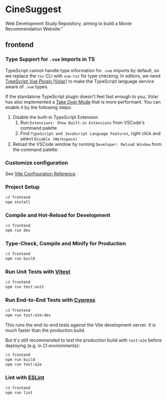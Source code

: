 # CineSuggest

Web Development Study Repository, aiming to build a Movie Recommendation Website."

## frontend

### Type Support for `.vue` Imports in TS

TypeScript cannot handle type information for `.vue` imports by default, so we replace the `tsc` CLI with `vue-tsc` for type checking. In editors, we need [TypeScript Vue Plugin (Volar)](https://marketplace.visualstudio.com/items?itemName=Vue.vscode-typescript-vue-plugin) to make the TypeScript language service aware of `.vue` types.

If the standalone TypeScript plugin doesn't feel fast enough to you, Volar has also implemented a [Take Over Mode](https://github.com/johnsoncodehk/volar/discussions/471#discussioncomment-1361669) that is more performant. You can enable it by the following steps:

1. Disable the built-in TypeScript Extension
   1. Run `Extensions: Show Built-in Extensions` from VSCode's command palette
   2. Find `TypeScript and JavaScript Language Features`, right click and select `Disable (Workspace)`
2. Reload the VSCode window by running `Developer: Reload Window` from the command palette.

### Customize configuration

See [Vite Configuration Reference](https://vitejs.dev/config/).

### Project Setup

```sh
cd frontend
npm install
```

### Compile and Hot-Reload for Development

```sh
cd frontend
npm run dev
```

### Type-Check, Compile and Minify for Production

```sh
cd frontend
npm run build
```

### Run Unit Tests with [Vitest](https://vitest.dev/)

```sh
cd frontend
npm run test:unit
```

### Run End-to-End Tests with [Cypress](https://www.cypress.io/)

```sh
cd frontend
npm run test:e2e:dev
```

This runs the end-to-end tests against the Vite development server.
It is much faster than the production build.

But it's still recommended to test the production build with `test:e2e` before deploying (e.g. in CI environments):

```sh
cd frontend
npm run build
npm run test:e2e
```

### Lint with [ESLint](https://eslint.org/)

```sh
cd frontend
npm run lint
```
